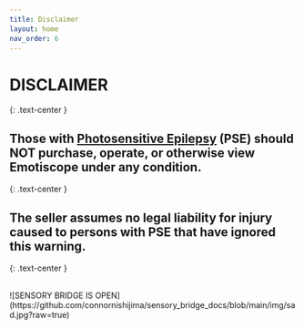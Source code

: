 ```yaml
---
title: Disclaimer
layout: home
nav_order: 6
---
```


# **DISCLAIMER**
{: .text-center }

## **Those with [Photosensitive Epilepsy](https://en.wikipedia.org/wiki/Photosensitive_epilepsy) (PSE) should NOT purchase, operate, or otherwise view Emotiscope under any condition.**
{: .text-center }

## **The seller assumes no legal liability for injury caused to persons with PSE that have ignored this warning.**
{: .text-center }

<br>
![SENSORY BRIDGE IS OPEN](https://github.com/connornishijima/sensory_bridge_docs/blob/main/img/sad.jpg?raw=true)
